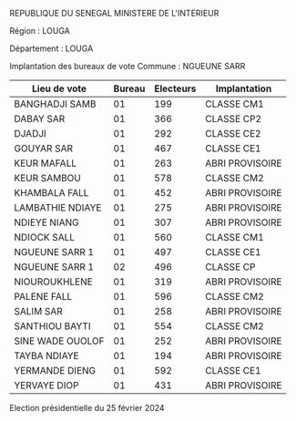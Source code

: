 REPUBLIQUE DU SENEGAL MINISTERE DE L'INTERIEUR

Région : LOUGA

Département : LOUGA

Implantation des bureaux de vote Commune : NGUEUNE SARR

| Lieu de vote | Bureau | Electeurs | Implantation |
| - | - | - | - |
| BANGHADJI SAMB | 01 | 199 | CLASSE CM1 |
| DABAY SAR | 01 | 366 | CLASSE CP2 |
| DJADJI | 01 | 292 | CLASSE CE2 |
| GOUYAR SAR | 01 | 467 | CLASSE CE1 |
| KEUR MAFALL | 01 | 263 | ABRI PROVISOIRE |
| KEUR SAMBOU | 01 | 578 | CLASSE CM2 |
| KHAMBALA FALL | 01 | 452 | ABRI PROVISOIRE |
| LAMBATHIE NDIAYE | 01 | 275 | ABRI PROVISOIRE |
| NDIEYE NIANG | 01 | 307 | ABRI PROVISOIRE |
| NDIOCK SALL | 01 | 560 | CLASSE CM1 |
| NGUEUNE SARR 1 | 01 | 497 | CLASSE CE1 |
| NGUEUNE SARR 1 | 02 | 496 | CLASSE CP |
| NIOUROUKHLENE | 01 | 319 | ABRI PROVISOIRE |
| PALENE FALL | 01 | 596 | CLASSE CM2 |
| SALIM SAR | 01 | 258 | ABRI PROVISOIRE |
| SANTHIOU BAYTI | 01 | 554 | CLASSE CM2 |
| SINE WADE OUOLOF | 01 | 252 | ABRI PROVISOIRE |
| TAYBA NDIAYE | 01 | 194 | ABRI PROVISOIRE |
| YERMANDE DIENG | 01 | 592 | CLASSE CE1 |
| YERVAYE DIOP | 01 | 431 | ABRI PROVISOIRE |

<!-- PageNumber="18/26" -->

Election présidentielle du 25 février 2024
